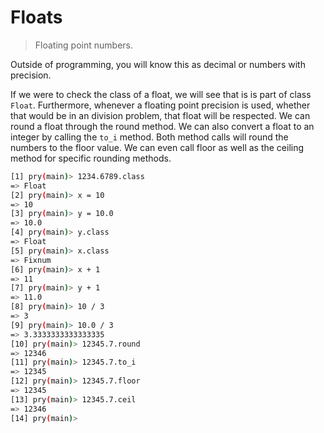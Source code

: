 Floats
======
>Floating point numbers.

Outside of programming, you will know this as decimal or numbers with precision. 

If we were to check the class of a float, we will see that is is part of class
`Float`. Furthermore, whenever a floating point precision is used, whether that
would be in an division problem, that float will be respected. We can round a
float through the round method. We can also convert a float to an integer by
calling the `to_i` method. Both method calls will round the numbers to the floor
value. We can even call floor as well as the ceiling method for specific rounding
methods.

```bash
[1] pry(main)> 1234.6789.class
=> Float
[2] pry(main)> x = 10
=> 10
[3] pry(main)> y = 10.0
=> 10.0
[4] pry(main)> y.class
=> Float
[5] pry(main)> x.class
=> Fixnum
[6] pry(main)> x + 1
=> 11
[7] pry(main)> y + 1
=> 11.0
[8] pry(main)> 10 / 3
=> 3
[9] pry(main)> 10.0 / 3
=> 3.3333333333333335
[10] pry(main)> 12345.7.round
=> 12346
[11] pry(main)> 12345.7.to_i
=> 12345
[12] pry(main)> 12345.7.floor
=> 12345
[13] pry(main)> 12345.7.ceil
=> 12346
[14] pry(main)> 
```

